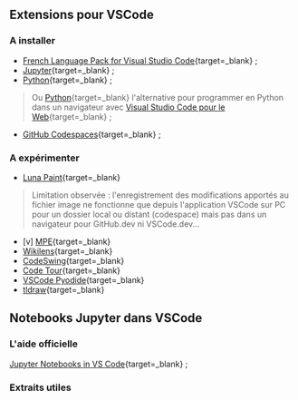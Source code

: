 ##	Extensions pour VSCode
### A installer

- [French Language Pack for Visual Studio Code](https://marketplace.visualstudio.com/items?itemName=MS-CEINTL.vscode-language-pack-fr){target=_blank} ;
- [Jupyter](https://marketplace.visualstudio.com/items?itemName=ms-toolsai.jupyter){target=_blank} ;
- [Python](https://marketplace.visualstudio.com/items?itemName=ms-python.python){target=_blank} ;
> Ou [Python](https://marketplace.visualstudio.com/items?itemName=ms-python.python){target=_blank} l'alternative pour programmer en Python dans un navigateur avec [Visual Studio Code pour le Web](https://vscode.dev){target=_blank} ;
- [GitHub Codespaces](https://marketplace.visualstudio.com/items?itemName=GitHub.codespaces){target=_blank} ;


### A expérimenter

- [Luna Paint](https://marketplace.visualstudio.com/items?itemName=Tyriar.luna-paint){target=_blank}
> Limitation observée : l'enregistrement des modifications apportés au fichier image ne fonctionne que depuis l'application VSCode sur PC pour un dossier local ou distant (codespace) mais pas dans un navigateur pour GitHub.dev ni VSCode.dev...
- [v] [MPE](https://shd101wyy.github.io/markdown-preview-enhanced/#/vscode-installation){target=_blank}
- [Wikilens](https://marketplace.visualstudio.com/items?itemName=lostintangent.wikilens){target=_blank}
- [CodeSwing](https://marketplace.visualstudio.com/items?itemName=codespaces-Contrib.codeswing){target=_blank}
- [Code Tour](https://marketplace.visualstudio.com/items?itemName=vsls-contrib.codetour){target=_blank}
- [VSCode Pyodide](https://marketplace.visualstudio.com/items?itemName=joyceerhl.vscode-pyodide){target=_blank}
- [tldraw](https://marketplace.visualstudio.com/items?itemName=tldraw-org.tldraw-vscode){target=_blank}


## Notebooks Jupyter dans VSCode

### L'aide officielle

[Jupyter Notebooks in VS Code](https://code.visualstudio.com/docs/datascience/jupyter-notebooks){target=_blank} ;

### Extraits utiles


